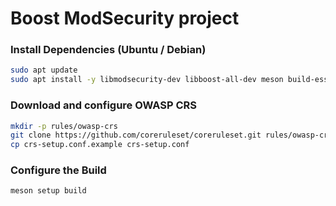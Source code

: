 # Boost ModSecurity project

### Install Dependencies (Ubuntu / Debian)
```bash
sudo apt update
sudo apt install -y libmodsecurity-dev libboost-all-dev meson build-essential
```

### Download and configure OWASP CRS
```bash
mkdir -p rules/owasp-crs
git clone https://github.com/coreruleset/coreruleset.git rules/owasp-crs
cp crs-setup.conf.example crs-setup.conf
```

### Configure the Build
```bash
meson setup build
```